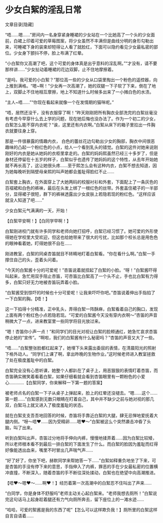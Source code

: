 # 少女白絮的淫乱日常

文章目录[隐藏] 

“唔……嗯……”房间内一名身穿紧身睡裙的少女站在一个比她高了一个头的少女面前，白裙上印着可爱的草莓图案，将少女虽然不丰满但是曲线分明的身形勾勒出来，可睡裙下身的装束却短得让人看了就脸红，下面可以隐约看见少女最私密的部位。少女身下颤抖不停，脸上布满了红晕。

“小白絮你又高潮了吧，这个可爱的身体真是出乎意料的淫乱啊。”“才没有，请不要那样讲……”少女扯动着睡裙的花边双脚，止不住地摩擦着。

“是吗，我可爱的小白絮？”那位高一些的少女从口袋里掏出一个粉色的遥控器，向上推到满格。“嗯~啊！”少女再一次高潮了，她的双腿一下子软了下来，倒在了地上，双脚止不住地相互摩擦，地上不知道什么时候多出来了一小摊白色的水渍。

“主人~唔……”“你现在看起来就像一个在发情期的猫咪呢。”

“唔，居然还没干，没有衣服穿了啊！”昨天刚刚把所有胸衣全部洗完的白絮丝毫没有考虑今早穿什么去上学的问题，现在她后悔也没办法了。作为一个初二的少女，白絮怎么能不穿内衣呢？“诶，这里还有内衣啊。”白絮从床下的箱子里拉出一件胸衣就要往身上穿。

那是一件很暴露的情趣内衣， 白色的蕾丝花边勾勒出少女的胸部，胸衣中间很恶趣味的凸起一个粉红色的小点，给人一个看到乳头的错觉。白絮的这件对她来说刚刚好的内衣是她从她妈的衣柜里拿走的。白絮的妈妈熙虽然已经三十多岁了，但是身材还停留在十五岁的样子，白絮似乎也遗传了她妈妈的这个特性，从去年开始她就不再长高了，这让她很头疼……至于熙怎么会有这种内衣，白絮不想去知道，因为她每晚听到隔壁母亲熙的叫声她都会羞耻得脸红不止……

白絮套上胸衣，在外面穿上了大她两码的校服衬衫和外套，下面配上了一条灰色的百褶裙和白色的裤袜，最后在头发上绑了一根红色的丝带。外套盖住裙子的一半部分，显得裙子很短，群下的裤袜透露出少女皮肤上若隐若现的粉红色。“这样应该就没人知道了吧……”

少女白絮元气满满的一天，开始！ 

【白絮早安啊！】【白同学早啊！】

白絮刚进校门就有许多同学和老师向她打招呼，白絮已经习惯了。她可爱的外形使得她在学校里大受欢迎，但这也给她带来了很大的亏扰，比如那个校长总是用色色的眼神看着她，盯得她很不自在…… 

刚进教室，白絮的同桌杏笛就目不转睛地盯着白絮看。“你在看什么啊。”白絮一手撑住自己的头，歪着头问着。

“今天的白絮酱十分的可爱呢！”杏笛说着就捏起了白絮的小脸。“呀！”白絮酱吓得叫起来，急忙用双手阻止杏笛，可杏笛比白絮高了一个头不止，手也比白絮有力得多，白絮只好无力地被杏笛玩弄着小脸。

“白絮酱受到惊吓的时候也十分可爱呢！让我来吓吓你吧。”杏笛说着伸出手指掐了一下白絮的胸。【唔！】

这一下掐得十分精准，正中乳头，弄得白絮一阵酥麻，白絮看着自己的胸口，发现上面有两个粉红色小点若隐若现。“可爱的白絮酱今天没有穿内衣啊～”杏笛的声音稍微大了一点，进来教室里一些同学将目光放过来。

“嗯！杏笛你小声一点！”和同学们的目光对视让白絮的脸颊通红，她急忙哀求杏笛停止她的“宣传”。“啊啦，我们的白絮酱有什么秘密吗？”杏笛的声音又大了一些。

“唔……”白絮整张脸都红起来了，她埋下头来露出委屈的表情，在清晨阳光的照射下格外动人。“同学们上课了啊，拿出昨晚的生物作业。”这时候老师进入教室拯救了处在极度羞耻中的白絮。

白絮完全没有心思听课，她整个人都趴在了桌子上，用恶狠狠的表情盯着杏笛，而杏笛确实微笑着看着白絮，如果仔细看就会看到杏笛眼里有一颗粉色的小爱心…………【白絮同学，你来解释一下第一题的答案】

被老师点名的白絮一下子从桌子上弹起来，脸上的红晕还没褪去。“嗯……这个……第一题……”白絮感到无数只眼睛在盯着自己，其中并不缺少之前与她对视的那几双，白絮马上就又进入了极度羞耻的状态。

就在白絮支支吾吾地回答的时候，杏笛将手靠近白絮的大腿，肆无忌惮地爱抚着大腿内侧。“呀～唔❤️……因为受精卵……嗯❤️～”白絮被这么个突然袭击冲昏了头脑，叫了出来。

听到白絮叫出声，杏笛过分地将手伸向内裤，慢慢地揉弄着……因为白絮比较矮，所以老师根本看不到最后一排白絮的下面发生了什么。而白絮的脸因为羞耻而红得好像能透出血来，嘴里不时冒出几声喘气声……

“好了好了，你坐下吧，赫默同学来帮她答一下……”白絮如释重负地坐了下来，可是杏笛的手没有停下来的意思，手指伸入了内裤，罪恶的手在少女最私密的位置横冲直撞，不断深入，随着杏笛的手不断往深处揉动，白絮也在绝望中向高潮推进。

【唔❤️～嗯❤️～……啊❤️！】经历着第一次高潮中的白絮忍不住叫出了声来……

“白同学，你是身体不舒服吗”老师主动关心起白絮来。“老师我想去厕所！”白絮说完这句话马上起身趁着腿还有力气向厕所奔去，留下座位上的一滩水迹……

“哈哈，可爱的絮酱是我的东西了呢”【怎么可以这样欺负我！】厕所里的白絮这样自言自语着……

